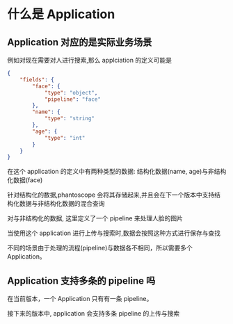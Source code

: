 # 什么是 Application
## Application 对应的是实际业务场景

例如对现在需要对人进行搜索,那么 applciation 的定义可能是

```json
{
    "fields": {
        "face": {
            "type": "object",
            "pipeline": "face"
        },
        "name": {
            "type": "string"
        },
        "age": {
            "type": "int"
        }
    }
}
```
在这个 application 的定义中有两种类型的数据: 结构化数据(name, age)与非结构化数据(face)

针对结构化的数据,phantoscope 会将其存储起来,并且会在下一个版本中支持结构化数据与非结构化数据的混合查询

对与非结构化的数据, 这里定义了一个 pipeline 来处理人脸的图片

当使用这个 application 进行上传与搜索时,数据会按照这种方式进行保存与查找

不同的场景由于处理的流程(pipeline)与数据各不相同，所以需要多个 Application。

## Application 支持多条的 pipeline 吗
在当前版本，一个 Application 只有有一条 pipeline。

接下来的版本中, application 会支持多条 pipeline 的上传与搜索


